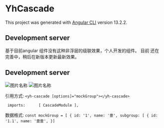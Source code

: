# YhCascade

This project was generated with [Angular CLI](https://github.com/angular/angular-cli) version 13.2.2.

## Development server

基于目前angular 组件没有这种非浮层的级联效果，个人开发的组件。
目前 还在完善中，稍后在新版本更新最新效果。

## Development server

![图片名称](https://img-blog.csdnimg.cn/47d27b22eccd4c91988a82344c8ff6ac.png?x-oss-process=image/watermark,type_d3F5LXplbmhlaQ,shadow_50,text_Q1NETiBA6Z-z5LmQ5a6H,size_20,color_FFFFFF,t_70,g_se,x_16)
![图片名称](https://img-blog.csdnimg.cn/cf9436a8ccd049e2bfed0c53d8d33a67.png?x-oss-process=image/watermark,type_d3F5LXplbmhlaQ,shadow_50,text_Q1NETiBA6Z-z5LmQ5a6H,size_20,color_FFFFFF,t_70,g_se,x_16)

引用方式:
`<yh-cascade [options]="mockGroup"></yh-cascade>`

`  imports:      [ CascadeModule ],
`

数据格式:
`
const mockGroup = [
{
id: '1',
name: '壹',
subgroup: [
{
id: '1.1',
name: '壹壹',
}]
`
